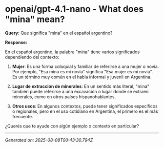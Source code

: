 # openai/gpt-4.1-nano - What does "mina" mean?

**Query:** Que significa "mina" en el español argentino?



**Response:**

En el español argentino, la palabra "mina" tiene varios significados dependiendo del contexto:

1. **Mujer**: Es una forma coloquial y familiar de referirse a una mujer o novia. Por ejemplo, "Esa mina es mi novia" significa "Esa mujer es mi novia". Es un término muy común en el habla informal y juvenil en Argentina.

2. **Lugar de extracción de minerales**: En un sentido más literal, "mina" también puede referirse a una excavación o lugar donde se extraen minerales, como en otros países hispanohablantes.

3. **Otros usos**: En algunos contextos, puede tener significados específicos o regionales, pero en el uso cotidiano en Argentina, el primero es el más frecuente.

¿Querés que te ayude con algún ejemplo o contexto en particular?

---
*Generated on: 2025-08-08T00:43:30.794Z*
